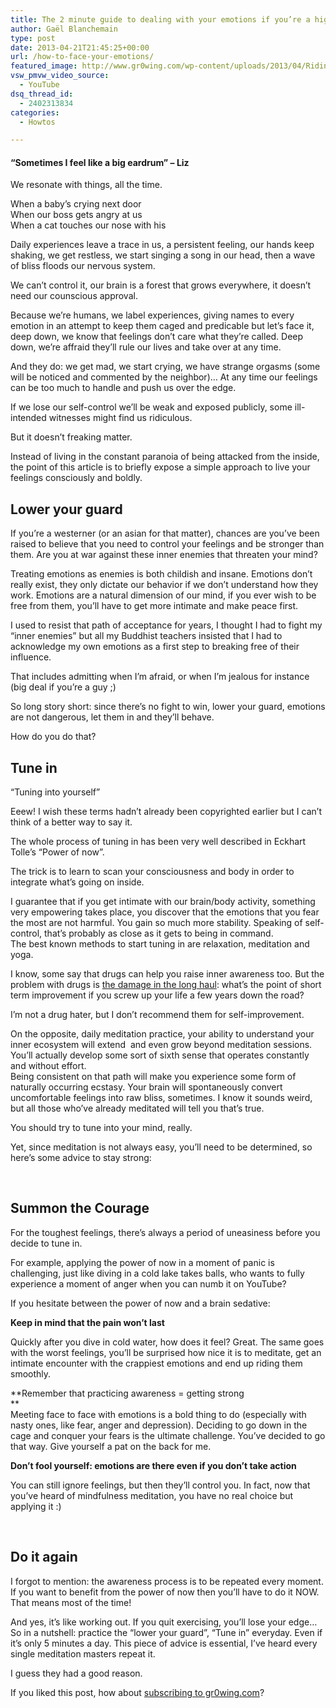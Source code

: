 ```yaml
---
title: The 2 minute guide to dealing with your emotions if you’re a highly sensitive person
author: Gaël Blanchemain
type: post
date: 2013-04-21T21:45:25+00:00
url: /how-to-face-your-emotions/
featured_image: http://www.gr0wing.com/wp-content/uploads/2013/04/Riding-huge-wave-600.jpg
vsw_pmvw_video_source:
  - YouTube
dsq_thread_id:
  - 2402313834
categories:
  - Howtos

---
```

#### &#8220;Sometimes I feel like a big eardrum&#8221; &#8211; Liz

We resonate with things, all the time.

When a baby&#8217;s crying next door  
When our boss gets angry at us  
When a cat touches our nose with his

Daily experiences leave a trace in us, a persistent feeling, our hands keep shaking, we get restless, we start singing a song in our head, then a wave of bliss floods our nervous system.

We can&#8217;t control it, our brain is a forest that grows everywhere, it doesn&#8217;t need our counscious approval.

Because we&#8217;re humans, we label experiences, giving names to every emotion in an attempt to keep them caged and predicable but let&#8217;s face it, deep down, we know that feelings don&#8217;t care what they&#8217;re called. Deep down, we&#8217;re affraid they&#8217;ll rule our lives and take over at any time.

And they do: we get mad, we start crying, we have strange orgasms (some will be noticed and commented by the neighbor)… At any time our feelings can be too much to handle and push us over the edge.

If we lose our self-control we&#8217;ll be weak and exposed publicly, some ill-intended witnesses might find us ridiculous.

But it doesn&#8217;t freaking matter.

Instead of living in the constant paranoia of being attacked from the inside, the point of this article is to briefly expose a simple approach to live your feelings consciously and boldly.

<!--more-->

## Lower your guard

If you&#8217;re a westerner (or an asian for that matter), chances are you&#8217;ve been raised to believe that you need to control your feelings and be stronger than them. Are you at war against these inner enemies that threaten your mind?

Treating emotions as enemies is both childish and insane. Emotions don&#8217;t really exist, they only dictate our behavior if we don&#8217;t understand how they work. Emotions are a natural dimension of our mind, if you ever wish to be free from them, you&#8217;ll have to get more intimate and make peace first.

I used to resist that path of acceptance for years, I thought I had to fight my &#8220;inner enemies&#8221; but all my Buddhist teachers insisted that I had to acknowledge my own emotions as a first step to breaking free of their influence.

That includes admitting when I&#8217;m afraid, or when I&#8217;m jealous for instance (big deal if you&#8217;re a guy ;)

So long story short: since there&#8217;s no fight to win, lower your guard, emotions are not dangerous, let them in and they&#8217;ll behave.

How do you do that?

## Tune in

&#8220;Tuning into yourself&#8221;

Eeew! I wish these terms hadn&#8217;t already been copyrighted earlier but I can&#8217;t think of a better way to say it.

The whole process of tuning in has been very well described in Eckhart Tolle&#8217;s &#8220;Power of now&#8221;.

The trick is to learn to scan your consciousness and body in order to integrate what&#8217;s going on inside.

I guarantee that if you get intimate with our brain/body activity, something very empowering takes place, you discover that the emotions that you fear the most are not harmful. You gain so much more stability. Speaking of self-control, that&#8217;s probably as close as it gets to being in command.  
The best known methods to start tuning in are relaxation, meditation and yoga.

I know, some say that drugs can help you raise inner awareness too. But the problem with drugs is <a href="http://www.gr0wing.com/can-buddhist-drugs" target="_blank">the damage in the long haul</a>: what&#8217;s the point of short term improvement if you screw up your life a few years down the road?

I&#8217;m not a drug hater, but I don&#8217;t recommend them for self-improvement.

On the opposite, daily meditation practice, your ability to understand your inner ecosystem will extend  and even grow beyond meditation sessions. You&#8217;ll actually develop some sort of sixth sense that operates constantly and without effort.  
Being consistent on that path will make you experience some form of naturally occurring ecstasy. Your brain will spontaneously convert uncomfortable feelings into raw bliss, sometimes. I know it sounds weird, but all those who&#8217;ve already meditated will tell you that&#8217;s true.

You should try to tune into your mind, really.

Yet, since meditation is not always easy, you&#8217;ll need to be determined, so here&#8217;s some advice to stay strong:

&nbsp;

## Summon the Courage

For the toughest feelings, there&#8217;s always a period of uneasiness before you decide to tune in.

For example, applying the power of now in a moment of panic is challenging, just like diving in a cold lake takes balls, who wants to fully experience a moment of anger when you can numb it on YouTube?

If you hesitate between the power of now and a brain sedative:

**Keep in mind that the pain won&#8217;t last**

Quickly after you dive in cold water, how does it feel? Great. The same goes with the worst feelings, you&#8217;ll be surprised how nice it is to meditate, get an intimate encounter with the crappiest emotions and end up riding them smoothly.

**Remember that practicing awareness = getting strong  
**  
Meeting face to face with emotions is a bold thing to do (especially with nasty ones, like fear, anger and depression). Deciding to go down in the cage and conquer your fears is the ultimate challenge. You&#8217;ve decided to go that way. Give yourself a pat on the back for me.

**Don&#8217;t fool yourself: emotions are there even if you don&#8217;t take action**

You can still ignore feelings, but then they&#8217;ll control you. In fact, now that you&#8217;ve heard of mindfulness meditation, you have no real choice but applying it :)

&nbsp;

## Do it again

I forgot to mention: the awareness process is to be repeated every moment. If you want to benefit from the power of now then you&#8217;ll have to do it NOW. That means most of the time!

And yes, it&#8217;s like working out. If you quit exercising, you&#8217;ll lose your edge…  
So in a nutshell: practice the &#8220;lower your guard&#8221;, &#8220;Tune in&#8221; everyday. Even if it&#8217;s only 5 minutes a day. This piece of advice is essential, I&#8217;ve heard every single meditation masters repeat it.

I guess they had a good reason.

If you liked this post, how about <a href="http://eepurl.com/zxyeT" target="_blank">subscribing to gr0wing.com</a>?